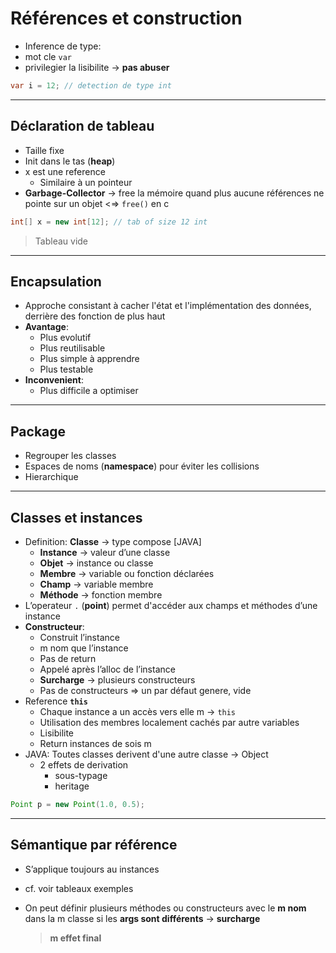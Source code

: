 # Références et construction

- Inference de type:
- mot cle `var`
- privilegier la lisibilite $\rightarrow$ **pas abuser**

```java
var i = 12; // detection de type int
```

---

## Déclaration de tableau

- Taille fixe
- Init dans le tas (**heap**)
- x est une reference
  - Similaire à un pointeur
- **Garbage-Collector** $\rightarrow$ free la mémoire quand plus aucune références ne pointe sur un objet <$\Rightarrow$ `free()` en c

```java
int[] x = new int[12]; // tab of size 12 int
```

> Tableau vide

---

## **Encapsulation**

- Approche consistant à cacher l'état et l'implémentation des données, derrière des fonction de plus haut
- **Avantage**:
  - Plus evolutif
  - Plus reutilisable
  - Plus simple à apprendre
  - Plus testable
- **Inconvenient**:
  - Plus difficile a optimiser

---

## Package

- Regrouper les classes
- Espaces de noms (**namespace**) pour éviter les collisions
- Hierarchique

---

## Classes et instances

- Definition: **Classe** $\rightarrow$ type compose [JAVA]
  - **Instance** $\rightarrow$ valeur d’une classe
  - **Objet** $\rightarrow$ instance ou classe
  - **Membre** $\rightarrow$ variable ou fonction déclarées
  - **Champ** $\rightarrow$ variable membre
  - **Méthode** $\rightarrow$ fonction membre
- L’operateur `.` (**point**) permet d'accéder aux champs et méthodes d’une instance
- **Constructeur**:
  - Construit l’instance
  - m nom que l’instance
  - Pas de return
  - Appelé après l’alloc de l’instance
  - **Surcharge** $\rightarrow$ plusieurs constructeurs
  - Pas de constructeurs $\Rightarrow$ un par défaut genere, vide
- Reference **`this`**
  - Chaque instance a un accès vers elle m $\rightarrow$ `this`
  - Utilisation des membres localement cachés par autre variables
  - Lisibilite
  - Return instances de sois m
- JAVA: Toutes classes derivent d'une autre classe $\rightarrow$ Object
  - 2 effets de derivation
    - sous-typage
    - heritage

```java
Point p = new Point(1.0, 0.5);
```

---

## Sémantique par référence

- S’applique toujours au instances
- cf. voir tableaux exemples

- On peut définir plusieurs méthodes ou constructeurs avec le **m nom** dans la m classe si les **args sont différents** $\rightarrow$ **surcharge**

    > **m effet final**
